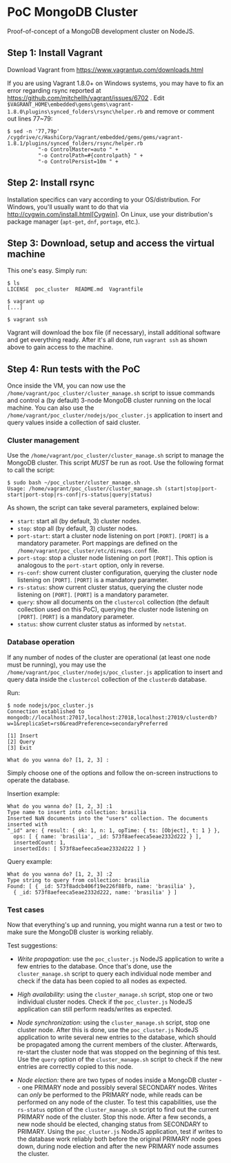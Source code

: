 # PoC MongoDB Cluster
Proof-of-concept of a MongoDB development cluster on NodeJS.

## Step 1: Install Vagrant

Download Vagrant from https://www.vagrantup.com/downloads.html

If you are using Vagrant 1.8.0+ on Windows systems, you may have to fix an error
regarding rsync reported at https://github.com/mitchellh/vagrant/issues/6702 .
Edit
`$VAGRANT_HOME\embedded\gems\gems\vagrant-1.8.0\plugins\synced_folders\rsync\helper.rb`
and remove or comment out lines 77~79:

```
$ sed -n '77,79p' /cygdrive/c/HashiCorp/Vagrant/embedded/gems/gems/vagrant-1.8.1/plugins/synced_folders/rsync/helper.rb
          "-o ControlMaster=auto " +
          "-o ControlPath=#{controlpath} " +
          "-o ControlPersist=10m " +
```

## Step 2: Install rsync

Installation specifics can vary according to your OS/distribution. For Windows,
you'll usually want to do that via http://cygwin.com/install.html[Cygwin]. On
Linux, use your distribution's package manager (`apt-get`, `dnf`, `portage`,
etc.).

## Step 3: Download, setup and access the virtual machine

This one's easy. Simply run:

```
$ ls
LICENSE  poc_cluster  README.md  Vagrantfile

$ vagrant up
[...]

$ vagrant ssh
```

Vagrant will download the box file (if necessary), install additional software
and get everything ready.  After it's all done, run `vagrant ssh` as shown above
to gain access to the machine.

## Step 4: Run tests with the PoC

Once inside the VM, you can now use the
`/home/vagrant/poc_cluster/cluster_manage.sh` script to issue commands and
control a (by default) 3-node MongoDB cluster running on the local machine. You
can also use the `/home/vagrant/poc_cluster/nodejs/poc_cluster.js` application
to insert and query values inside a collection of said cluster.

### Cluster management

Use the `/home/vagrant/poc_cluster/cluster_manage.sh` script to manage the
MongoDB cluster. This script *MUST* be run as root. Use the following format to
call the script:

```
$ sudo bash ~/poc_cluster/cluster_manage.sh
Usage: /home/vagrant/poc_cluster/cluster_manage.sh (start|stop|port-start|port-stop|rs-conf|rs-status|query|status)
```

As shown, the script can take several parameters, explained below:

* `start`: start all (by default, 3) cluster nodes.
* `stop`: stop all (by default, 3) cluster nodes.
* `port-start`: start a cluster node listening on port `[PORT]`. `[PORT]` is a
  mandatory parameter. Port mappings are defined on the
`/home/vagrant/poc_cluster/etc/dirmaps.conf` file.
* `port-stop`: stop a cluster node listening on port `[PORT]`. This option
  is analogous to the `port-start` option, only in reverse.
* `rs-conf`: show current cluster configuration, querying the cluster node
  listening on `[PORT]`. `[PORT]` is a mandatory parameter.
* `rs-status`: show current cluster status, querying the cluster node listening
  on `[PORT]`. `[PORT]` is a mandatory parameter.
* `query`: show all documents on the `clustercol` collection (the default
  collection used on this PoC), querying the cluster node listening on `[PORT]`.
`[PORT]` is a mandatory parameter.
* `status`: show current cluster status as informed by `netstat`.

### Database operation

If any number of nodes of the cluster are operational (at least one node must
be running), you may use the `/home/vagrant/poc_cluster/nodejs/poc_cluster.js`
application to insert and query data inside the `clustercol` collection of the
`clusterdb` database.

Run:

```
$ node nodejs/poc_cluster.js
Connection established to
mongodb://localhost:27017,localhost:27018,localhost:27019/clusterdb?w=1&replicaSet=rs0&readPreference=secondaryPreferred

[1] Insert
[2] Query
[3] Exit

What do you wanna do? [1, 2, 3] :
```

Simply choose one of the options and follow the on-screen instructions to
operate the database.

Insertion example:

```
What do you wanna do? [1, 2, 3] :1
Type name to insert into collection: brasilia
Inserted NaN documents into the "users" collection. The documents inserted with
"_id" are: { result: { ok: 1, n: 1, opTime: { ts: [Object], t: 1 } },
  ops: [ { name: 'brasilia', _id: 573f8aefeeca5eae2332d222 } ],
  insertedCount: 1,
  insertedIds: [ 573f8aefeeca5eae2332d222 ] }
```

Query example:

```
What do you wanna do? [1, 2, 3] :2
Type string to query from collection: brasilia
Found: [ { _id: 573f8adcb406f19e226f88fb, name: 'brasilia' },
  { _id: 573f8aefeeca5eae2332d222, name: 'brasilia' } ]
```

### Test cases

Now that everything's up and running, you might wanna run a test or two to
make sure the MongoDB cluster is working reliably.

Test suggestions:

* *Write propagation*: use the `poc_cluster.js` NodeJS application to write a
  few entries to the database. Once that's done, use the `cluster_manage.sh`
script to query each individual node member and check if the data has been
copied to all nodes as expected.

* *High availability*: using the `cluster_manage.sh` script, stop one or two
  individual cluster nodes. Check if the `poc_cluster.js` NodeJS application can
still perform reads/writes as expected.

* *Node synchronization*: using the `cluster_manage.sh` script, stop one cluster
  node. After this is done, use the `poc_cluster.js` NodeJS application to write
several new entries to the database, which should be propagated among the
current members of the cluster. Afterwards, re-start the cluster node that was
stopped on the beginning of this test. Use the `query` option of the
`cluster_manage.sh` script to check if the new entries are correctly copied to
this node.

* *Node election:* there are two types of nodes inside a MongoDB cluster -- one
  PRIMARY node and possibly several SECONDARY nodes. Writes can _only_ be
performed to the PRIMARY node, while reads can be performed on any node of the
cluster. To test this capabilities, use the `rs-status` option of the
`cluster_manage.sh` script to find out the current PRIMARY node of the cluster.
Stop this node. After a few seconds, a new node should be elected, changing
status from SECONDARY to PRIMARY. Using the `poc_cluster.js` NodeJS application,
test if writes to the database work reliably both before the original PRIMARY
node goes down, during node election and after the new PRIMARY node assumes the
cluster.
